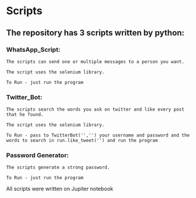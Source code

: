 # Scripts

## The repository has 3 scripts written by python:

### WhatsApp_Script:
    The scripts can send one or multiple messages to a person you want.
    
    The script uses the selenium library.
    
    To Run - just run the program
    

### Twitter_Bot:
    The scripts search the words you ask on twitter and like every post that he found.

    The script uses the selenium library.

    To Run - pass to TwitterBot('','') your username and password and the words to search in run.like_tweet('') and run the program
    
### Password Generator:
    The scripts generate a strong password.

    To Run - just run the program

All scripts were written on Jupiter notebook
